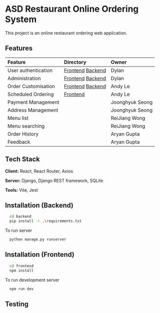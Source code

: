 
# ASD Restaurant Online Ordering System

This project is an online restaurant ordering web application. 

## Features

| Feature | Directory  | Owner |
| :------ | :----------- | :---- |
| User authentication | [Frontend](frontend/src/pages/) [Backend](backend/accounts/) | Dylan |
| Administration | [Frontend](frontend/src/pages/) [Backend](backend/accounts/) | Dylan |
| Order Customisation | [Frontend](frontend/src/components/OrderCustomisation/) [Backend](backend/custom/) | Andy Le |
| Scheduled Ordering | [Frontend](frontend/src/components/ScheduleOrder/) | Andy Le |
| Payment Management |  | Joonghyuk Seong |
| Address Management |  | Joonghyuk Seong |
| Menu list |  | ReiJiang Wong |
| Menu searching |  | ReiJiang Wong |
| Order History |  | Aryan Gupta |
| Feedback |  | Aryan Gupta |

## Tech Stack

**Client:** React, React Router, Axios

**Server:** Django, Django REST framework, SQLite

**Tools:** Vite, Jest

## Installation (Backend)


```bash
  cd backend
  pip install -r .\requirements.txt
```

To run server

```bash
  python manage.py runserver
```

## Installation (Frontend)

```bash
  cd frontend
  npm install
```

To run development server

```bash
  npm run dev
```

## Testing



    
    

